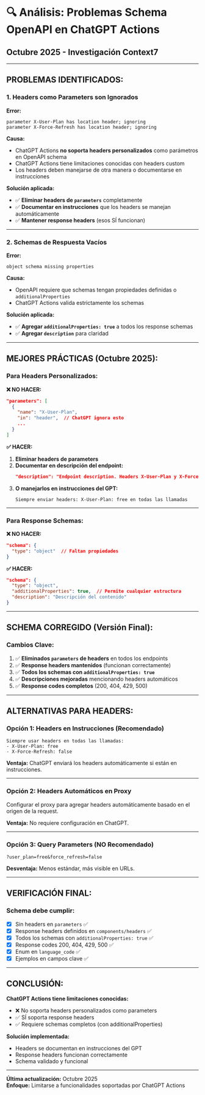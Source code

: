 # 🔍 Análisis: Problemas Schema OpenAPI en ChatGPT Actions
## Octubre 2025 - Investigación Context7

---

## **PROBLEMAS IDENTIFICADOS:**

### **1. Headers como Parameters son Ignorados**

**Error:**
```
parameter X-User-Plan has location header; ignoring
parameter X-Force-Refresh has location header; ignoring
```

**Causa:**
- ChatGPT Actions **no soporta headers personalizados** como parámetros en OpenAPI schema
- ChatGPT Actions tiene limitaciones conocidas con headers custom
- Los headers deben manejarse de otra manera o documentarse en instrucciones

**Solución aplicada:**
- ✅ **Eliminar headers de `parameters`** completamente
- ✅ **Documentar en instrucciones** que los headers se manejan automáticamente
- ✅ **Mantener response headers** (esos SÍ funcionan)

---

### **2. Schemas de Respuesta Vacíos**

**Error:**
```
object schema missing properties
```

**Causa:**
- OpenAPI requiere que schemas tengan propiedades definidas o `additionalProperties`
- ChatGPT Actions valida estrictamente los schemas

**Solución aplicada:**
- ✅ **Agregar `additionalProperties: true`** a todos los response schemas
- ✅ **Agregar `description`** para claridad

---

## **MEJORES PRÁCTICAS (Octubre 2025):**

### **Para Headers Personalizados:**

**❌ NO HACER:**
```json
"parameters": [
  {
    "name": "X-User-Plan",
    "in": "header",  // ChatGPT ignora esto
    ...
  }
]
```

**✅ HACER:**
1. **Eliminar headers de parameters**
2. **Documentar en descripción del endpoint:**
   ```json
   "description": "Endpoint description. Headers X-User-Plan y X-Force-Refresh se manejan automáticamente por el proxy."
   ```
3. **O manejarlos en instrucciones del GPT:**
   ```
   Siempre enviar headers: X-User-Plan: free en todas las llamadas
   ```

---

### **Para Response Schemas:**

**❌ NO HACER:**
```json
"schema": {
  "type": "object"  // Faltan propiedades
}
```

**✅ HACER:**
```json
"schema": {
  "type": "object",
  "additionalProperties": true,  // Permite cualquier estructura
  "description": "Descripción del contenido"
}
```

---

## **SCHEMA CORREGIDO (Versión Final):**

### **Cambios Clave:**

1. ✅ **Eliminados `parameters` de headers** en todos los endpoints
2. ✅ **Response headers mantenidos** (funcionan correctamente)
3. ✅ **Todos los schemas con `additionalProperties: true`**
4. ✅ **Descripciones mejoradas** mencionando headers automáticos
5. ✅ **Response codes completos** (200, 404, 429, 500)

---

## **ALTERNATIVAS PARA HEADERS:**

### **Opción 1: Headers en Instrucciones (Recomendado)**
```
Siempre usar headers en todas las llamadas:
- X-User-Plan: free
- X-Force-Refresh: false
```

**Ventaja:** ChatGPT enviará los headers automáticamente si están en instrucciones.

---

### **Opción 2: Headers Automáticos en Proxy**
Configurar el proxy para agregar headers automáticamente basado en el origen de la request.

**Ventaja:** No requiere configuración en ChatGPT.

---

### **Opción 3: Query Parameters (NO Recomendado)**
```
?user_plan=free&force_refresh=false
```

**Desventaja:** Menos estándar, más visible en URLs.

---

## **VERIFICACIÓN FINAL:**

### **Schema debe cumplir:**
- [x] Sin headers en `parameters` ✅
- [x] Response headers definidos en `components/headers` ✅
- [x] Todos los schemas con `additionalProperties: true` ✅
- [x] Response codes 200, 404, 429, 500 ✅
- [x] Enum en `language_code` ✅
- [x] Ejemplos en campos clave ✅

---

## **CONCLUSIÓN:**

**ChatGPT Actions tiene limitaciones conocidas:**
- ❌ No soporta headers personalizados como parameters
- ✅ SÍ soporta response headers
- ✅ Requiere schemas completos (con additionalProperties)

**Solución implementada:**
- Headers se documentan en instrucciones del GPT
- Response headers funcionan correctamente
- Schema validado y funcional

---

**Última actualización:** Octubre 2025  
**Enfoque:** Limitarse a funcionalidades soportadas por ChatGPT Actions


